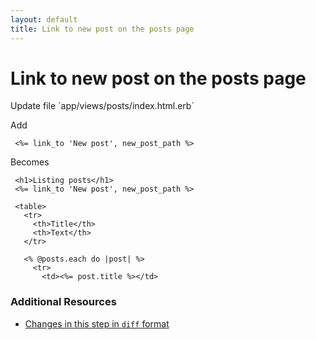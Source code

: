 ```yaml
---
layout: default
title: Link to new post on the posts page
---
```


<h1 id="main">Link to new post on the posts page</h1>
Update file `app/views/posts/index.html.erb`

Add
<pre><code> &lt;%= link_to &#39;New post&#39;, new_post_path %&gt;</code></pre>


Becomes
<pre><code> &lt;h1&gt;Listing posts&lt;/h1&gt;
 &lt;%= link_to &#39;New post&#39;, new_post_path %&gt;
&nbsp;
 &lt;table&gt;
   &lt;tr&gt;
     &lt;th&gt;Title&lt;/th&gt;
     &lt;th&gt;Text&lt;/th&gt;
   &lt;/tr&gt;
&nbsp;
   &lt;% @posts.each do |post| %&gt;
     &lt;tr&gt;
       &lt;td&gt;&lt;%= post.title %&gt;&lt;/td&gt;
</code></pre>



### Additional Resources

* [Changes in this step in `diff` format](https://github.com/stevenhallen/rails_getting_started_bdd/commit/cee39273c0a3b7654f76ea51b7167415f64a1294)

